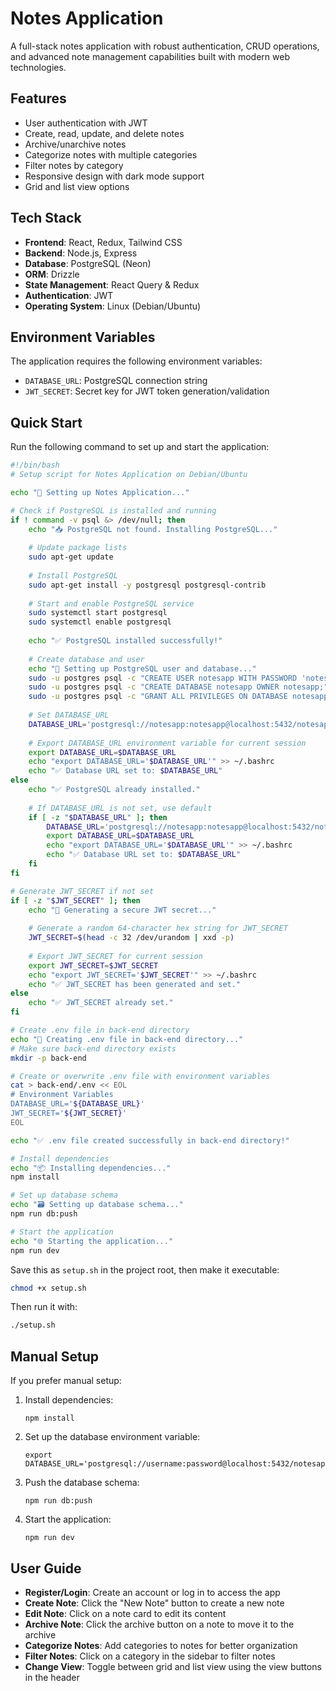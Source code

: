# Notes Application

A full-stack notes application with robust authentication, CRUD operations, and advanced note management capabilities built with modern web technologies.

## Features

- User authentication with JWT
- Create, read, update, and delete notes
- Archive/unarchive notes
- Categorize notes with multiple categories
- Filter notes by category
- Responsive design with dark mode support
- Grid and list view options

## Tech Stack

- **Frontend**: React, Redux, Tailwind CSS
- **Backend**: Node.js, Express
- **Database**: PostgreSQL (Neon)
- **ORM**: Drizzle
- **State Management**: React Query & Redux
- **Authentication**: JWT
- **Operating System**: Linux (Debian/Ubuntu)

## Environment Variables

The application requires the following environment variables:

- `DATABASE_URL`: PostgreSQL connection string
- `JWT_SECRET`: Secret key for JWT token generation/validation
  

## Quick Start

Run the following command to set up and start the application:

```bash
#!/bin/bash
# Setup script for Notes Application on Debian/Ubuntu

echo "🚀 Setting up Notes Application..."

# Check if PostgreSQL is installed and running
if ! command -v psql &> /dev/null; then
    echo "📥 PostgreSQL not found. Installing PostgreSQL..."
    
    # Update package lists
    sudo apt-get update
    
    # Install PostgreSQL
    sudo apt-get install -y postgresql postgresql-contrib
    
    # Start and enable PostgreSQL service
    sudo systemctl start postgresql
    sudo systemctl enable postgresql
    
    echo "✅ PostgreSQL installed successfully!"
    
    # Create database and user
    echo "🔧 Setting up PostgreSQL user and database..."
    sudo -u postgres psql -c "CREATE USER notesapp WITH PASSWORD 'notesapp';"
    sudo -u postgres psql -c "CREATE DATABASE notesapp OWNER notesapp;"
    sudo -u postgres psql -c "GRANT ALL PRIVILEGES ON DATABASE notesapp TO notesapp;"
    
    # Set DATABASE_URL
    DATABASE_URL='postgresql://notesapp:notesapp@localhost:5432/notesapp'
    
    # Export DATABASE_URL environment variable for current session
    export DATABASE_URL=$DATABASE_URL
    echo "export DATABASE_URL='$DATABASE_URL'" >> ~/.bashrc
    echo "✅ Database URL set to: $DATABASE_URL"
else
    echo "✅ PostgreSQL already installed."
    
    # If DATABASE_URL is not set, use default
    if [ -z "$DATABASE_URL" ]; then
        DATABASE_URL='postgresql://notesapp:notesapp@localhost:5432/notesapp'
        export DATABASE_URL=$DATABASE_URL
        echo "export DATABASE_URL='$DATABASE_URL'" >> ~/.bashrc
        echo "✅ Database URL set to: $DATABASE_URL"
    fi
fi

# Generate JWT_SECRET if not set
if [ -z "$JWT_SECRET" ]; then
    echo "🔑 Generating a secure JWT secret..."
    
    # Generate a random 64-character hex string for JWT_SECRET
    JWT_SECRET=$(head -c 32 /dev/urandom | xxd -p)
    
    # Export JWT_SECRET for current session
    export JWT_SECRET=$JWT_SECRET
    echo "export JWT_SECRET='$JWT_SECRET'" >> ~/.bashrc
    echo "✅ JWT_SECRET has been generated and set."
else
    echo "✅ JWT_SECRET already set."
fi

# Create .env file in back-end directory
echo "📝 Creating .env file in back-end directory..."
# Make sure back-end directory exists
mkdir -p back-end

# Create or overwrite .env file with environment variables
cat > back-end/.env << EOL
# Environment Variables
DATABASE_URL='${DATABASE_URL}'
JWT_SECRET='${JWT_SECRET}'
EOL

echo "✅ .env file created successfully in back-end directory!"

# Install dependencies
echo "📦 Installing dependencies..."
npm install

# Set up database schema
echo "🗃️ Setting up database schema..."
npm run db:push

# Start the application
echo "🌐 Starting the application..."
npm run dev
```

Save this as `setup.sh` in the project root, then make it executable:

```bash
chmod +x setup.sh
```

Then run it with:

```bash
./setup.sh
```

## Manual Setup

If you prefer manual setup:

1. Install dependencies:
   ```
   npm install
   ```

2. Set up the database environment variable:
   ```
   export DATABASE_URL='postgresql://username:password@localhost:5432/notesapp'
   ```

3. Push the database schema:
   ```
   npm run db:push
   ```

4. Start the application:
   ```
   npm run dev
   ```



## User Guide

- **Register/Login**: Create an account or log in to access the app
- **Create Note**: Click the "New Note" button to create a new note
- **Edit Note**: Click on a note card to edit its content
- **Archive Note**: Click the archive button on a note to move it to the archive
- **Categorize Notes**: Add categories to notes for better organization
- **Filter Notes**: Click on a category in the sidebar to filter notes
- **Change View**: Toggle between grid and list view using the view buttons in the header